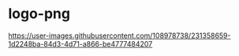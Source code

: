 # logo-png
https://user-images.githubusercontent.com/108978738/231358659-1d2248ba-84d3-4d71-a866-be4777484207
